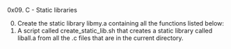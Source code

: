 0x09. C - Static libraries

0. Create the static library libmy.a containing all the functions listed below:
1. A script called create_static_lib.sh that creates a static library called liball.a from all the .c files that are in the current directory.
